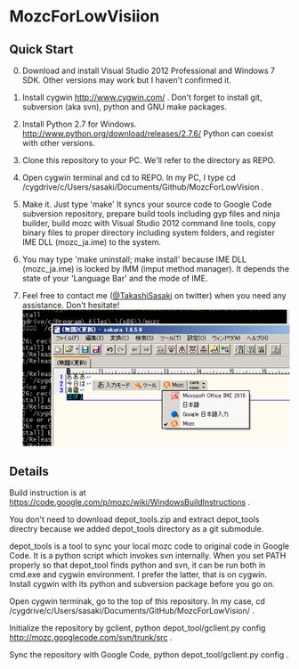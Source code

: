 MozcForLowVisiion
=================

Quick Start
------------
0) Download and install Visual Studio 2012 Professional 
   and Windows 7 SDK.
   Other versions may work but I haven't confirmed it.

1) Install cygwin http://www.cygwin.com/ .
   Don't forget to install git, subversion (aka svn), 
   python and GNU make packages.

2) Install Python 2.7 for Windows.
   http://www.python.org/download/releases/2.7.6/ 
   Python can coexist with other versions.

3) Clone this repository to your PC.
   We'll refer to the directory as REPO.

4) Open cygwin terminal and cd to REPO.
   In my PC, I type
   cd /cygdrive/c/Users/sasaki/Documents/Github/MozcForLowVision .

5) Make it. Just type 'make'
   It syncs your source code to Google Code subversion repository,
   prepare build tools including gyp files and ninja builder,
   build mozc with Visual Studio 2012 command line tools,
   copy binary files to proper directory including system folders,
   and register IME DLL (mozc_ja.ime) to the system.

6) You may type 'make uninstall; make install' because
   IME DLL (mozc_ja.ime) is locked by IMM (imput method manager).
   It depends the state of your 'Language Bar' and the mode of IME.

7) Feel free to contact me (<a href="http://twitter.com/TakashiSasaki">@TakashiSasaki</a> on twitter) when you need
   any assistance. Don't hesitate!
   <img src="mozc.png"/>

Details
--------
Build instruction is at https://code.google.com/p/mozc/wiki/WindowsBuildInstructions .

You don't need to download depot_tools.zip and extract depot_tools directry
because we added depot_tools directory as a git submodule.

depot_tools is a tool to sync your local mozc code to original code in Google Code.
It is a python script which invokes svn internally.
When you set PATH properly so that depot_tool finds python and svn,
it can be run both in cmd.exe and cygwin environment.
I prefer the latter, that is on cygwin. 
Install cygwin with its python and subversion package before you go on.

Open cygwin terminak, go to the top of this repository. In my case,
cd /cygdrive/c/Users/sasaki/Documents/GitHub/MozcForLowVision/ .

Initialize the repository by gclient,
python depot_tool/gclient.py config http://mozc.googlecode.com/svn/trunk/src .

Sync the repository with Google Code,
python depot_tool/gclient.py config .

